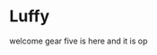 # Luffy
welcome
gear five is here and it is op 
 
 
     
  
            
                                
                                               
                                                                
                                                                               
                                                 
                                          
                             
               
      
 

